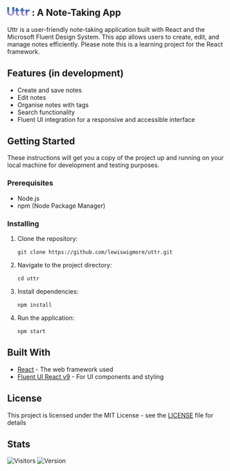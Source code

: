 

## <img src="./src/logo-text.svg" alt="Logo" height="20"/> : A Note-Taking App

Uttr is a user-friendly note-taking application built with React and the Microsoft Fluent Design System. This app allows users to create, edit, and manage notes efficiently. Please note this is a learning project for the React framework.

## Features (in development)

- Create and save notes
- Edit notes
- Organise notes with tags
- Search functionality
- Fluent UI integration for a responsive and accessible interface

## Getting Started

These instructions will get you a copy of the project up and running on your local machine for development and testing purposes.

### Prerequisites

- Node.js
- npm (Node Package Manager)

### Installing

1. Clone the repository:
   ```
   git clone https://github.com/lewiswigmore/uttr.git
   ```
2. Navigate to the project directory:
   ```
   cd uttr
   ```
3. Install dependencies:
   ```
   npm install
   ```
4. Run the application:
   ```
   npm start
   ```

## Built With

- [React](https://reactjs.org/) - The web framework used
- [Fluent UI React v9](https://developer.microsoft.com/en-us/fluentui#/) - For UI components and styling

## License

This project is licensed under the MIT License - see the [LICENSE](LICENSE) file for details

## Stats

![Visitors](https://visitor-badge.laobi.icu/badge?page_id=lewiswigmore.Uttr)&nbsp;![Version](https://img.shields.io/github/last-commit/lewiswigmore/Uttr)
